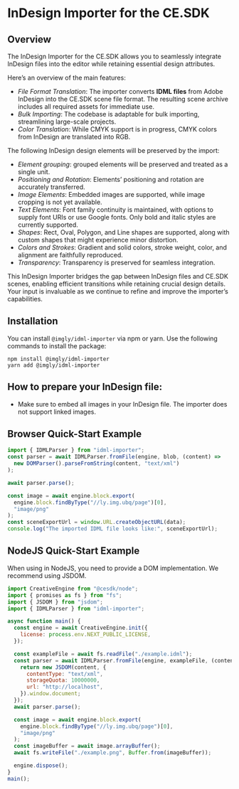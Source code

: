 # InDesign Importer for the CE.SDK

## Overview

The InDesign Importer for the CE.SDK allows you to seamlessly integrate InDesign files into the editor while retaining essential design attributes.

Here’s an overview of the main features:

- _File Format Translation_: The importer converts **IDML files** from Adobe InDesign into the CE.SDK scene file format. The resulting scene archive includes all required assets for immediate use.
- _Bulk Importing_: The codebase is adaptable for bulk importing, streamlining large-scale projects.
- _Color Translation_: While CMYK support is in progress, CMYK colors from InDesign are translated into RGB.

The following InDesign design elements will be preserved by the import:

- _Element grouping_: grouped elements will be preserved and treated as a single unit.
- _Positioning and Rotation_: Elements’ positioning and rotation are accurately transferred.
- _Image Elements_: Embedded images are supported, while image cropping is not yet available.
- _Text Elements_: Font family continuity is maintained, with options to supply font URIs or use Google fonts. Only bold and italic styles are currently supported.
- _Shapes_: Rect, Oval, Polygon, and Line shapes are supported, along with custom shapes that might experience minor distortion.
- _Colors and Strokes_: Gradient and solid colors, stroke weight, color, and alignment are faithfully reproduced.
- _Transparency_: Transparency is preserved for seamless integration.

This InDesign Importer bridges the gap between InDesign files and CE.SDK scenes, enabling efficient transitions while retaining crucial design details. Your input is invaluable as we continue to refine and improve the importer’s capabilities.

## Installation

You can install `@imgly/idml-importer` via npm or yarn. Use the following commands to install the package:

```shell
npm install @imgly/idml-importer
yarn add @imgly/idml-importer
```

## How to prepare your InDesign file:

- Make sure to embed all images in your InDesign file. The importer does not support linked images.

## Browser Quick-Start Example

```js
import { IDMLParser } from "idml-importer";
const parser = await IDMLParser.fromFile(engine, blob, (content) =>
  new DOMParser().parseFromString(content, "text/xml")
);

await parser.parse();

const image = await engine.block.export(
  engine.block.findByType("//ly.img.ubq/page")[0],
  "image/png"
);
const sceneExportUrl = window.URL.createObjectURL(data);
console.log("The imported IDML file looks like:", sceneExportUrl);
```

## NodeJS Quick-Start Example

When using in NodeJS, you need to provide a DOM implementation. We recommend using JSDOM.

```js
import CreativeEngine from "@cesdk/node";
import { promises as fs } from "fs";
import { JSDOM } from "jsdom";
import { IDMLParser } from "idml-importer";

async function main() {
  const engine = await CreativeEngine.init({
    license: process.env.NEXT_PUBLIC_LICENSE,
  });

  const exampleFile = await fs.readFile("./example.idml");
  const parser = await IDMLParser.fromFile(engine, exampleFile, (content) => {
    return new JSDOM(content, {
      contentType: "text/xml",
      storageQuota: 10000000,
      url: "http://localhost",
    }).window.document;
  });
  await parser.parse();

  const image = await engine.block.export(
    engine.block.findByType("//ly.img.ubq/page")[0],
    "image/png"
  );
  const imageBuffer = await image.arrayBuffer();
  await fs.writeFile("./example.png", Buffer.from(imageBuffer));

  engine.dispose();
}
main();
```
